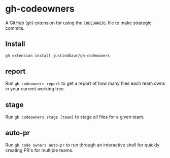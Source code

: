 # gh-codeowners

A GitHub (`gh`) extension for using the `CODEOWNERS` file to make strategic commits.

## Install

```bash
gh extension install justindbaur/gh-codeowners
```

## report

Run `gh codeowners report` to get a report of how many files each team owns in your current working tree.

## stage

Run `gh codeowners stage [team]` to stage all files for a given team.

## auto-pr

Run `gh code owners auto-pr` to run through an interactive shell for quickly creating PR's for multiple teams.
